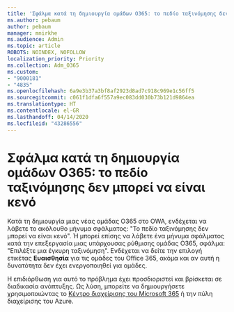 ```yaml
---
title: 'Σφάλμα κατά τη δημιουργία ομάδων O365: το πεδίο ταξινόμησης δεν μπορεί να είναι κενό'
ms.author: pebaum
author: pebaum
manager: mnirkhe
ms.audience: Admin
ms.topic: article
ROBOTS: NOINDEX, NOFOLLOW
localization_priority: Priority
ms.collection: Adm_O365
ms.custom:
- "9000181"
- "4835"
ms.openlocfilehash: 6a9e3b37a3bf8af2923d8ad7c918c969e1c56ff5
ms.sourcegitcommit: c061f1dfa6f557a9ec083dd030b73b121d9864ea
ms.translationtype: HT
ms.contentlocale: el-GR
ms.lasthandoff: 04/14/2020
ms.locfileid: "43286556"
---
```

# <a name="error-creating-o365-groups-the-classification-field-cant-be-empty"></a>Σφάλμα κατά τη δημιουργία ομάδων O365: το πεδίο ταξινόμησης δεν μπορεί να είναι κενό

Κατά τη δημιουργία μιας νέας ομάδας O365 στο OWA, ενδέχεται να λάβετε το ακόλουθο μήνυμα σφάλματος: "Το πεδίο ταξινόμησης δεν μπορεί να είναι κενό".  Ή μπορεί επίσης να λάβετε ένα μήνυμα σφάλματος κατά την επεξεργασία μιας υπάρχουσας ρύθμισης ομάδας O365, σφάλμα: "Επιλέξτε μια έγκυρη ταξινόμηση".   Ενδέχεται να δείτε την επιλογή ετικέτας **Ευαισθησία** για τις ομάδες του Office 365, ακόμα και αν αυτή η δυνατότητα δεν έχει ενεργοποιηθεί για ομάδες.

Η επιδιόρθωση για αυτό το πρόβλημα έχει προσδιοριστεί και βρίσκεται σε διαδικασία ανάπτυξης.  Ως λύση, μπορείτε να δημιουργήσετε χρησιμοποιώντας το [Κέντρο διαχείρισης του Microsoft 365](https://docs.microsoft.com/microsoft-365/admin/create-groups/create-groups?view=o365-worldwide) ή την πύλη διαχείρισης του Azure.

